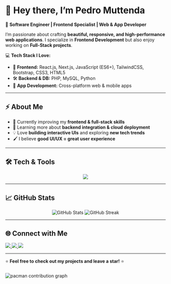 # 👋 Hey there, I’m **Pedro Muttenda**  

🚀 **Software Engineer | Frontend Specialist | Web & App Developer**  

I’m passionate about crafting **beautiful, responsive, and high-performance web applications**. I specialize in **Frontend Development** but also enjoy working on **Full-Stack projects**.  

💻 **Tech Stack I Love:**  
- 🎨 **Frontend:** React.js, Next.js, JavaScript (ES6+), TailwindCSS, Bootstrap, CSS3, HTML5  
- 🛠 **Backend & DB:** PHP, MySQL, Python  
- 📱 **App Development:** Cross-platform web & mobile apps  

---

## ⚡ About Me  

- 🔭 Currently improving my **frontend & full-stack skills**  
- 🌱 Learning more about **backend integration & cloud deployment**  
- 💡 Love **building interactive UIs** and exploring **new tech trends**  
- 🖌 I believe **good UI/UX = great user experience**  

---

## 🛠 Tech & Tools  

<p align="center">
  <img src="https://skillicons.dev/icons?i=html,css,js,react,next,tailwind,bootstrap,php,mysql,python" />
</p>

---

## 📈 GitHub Stats  

<p align="center">
  <img src="https://github-readme-stats.vercel.app/api?username=pedropkmmt&show_icons=true&theme=radical" alt="GitHub Stats" />
  <img src="https://github-readme-streak-stats.herokuapp.com/?user=pedropkmmt&theme=radical" alt="GitHub Streak" />
</p>

---

## 🌐 Connect with Me  

<p>
  <a href="https://www.linkedin.com/in/YOUR-LINKEDIN" target="_blank">
    <img src="https://img.shields.io/badge/LinkedIn-blue?style=for-the-badge&logo=linkedin" />
  </a>
  <a href="mailto:YOUR-EMAIL@gmail.com">
    <img src="https://img.shields.io/badge/Email-D14836?style=for-the-badge&logo=gmail&logoColor=white" />
  </a>
  <a href="https://YOUR-PORTFOLIO.com" target="_blank">
    <img src="https://img.shields.io/badge/Portfolio-000?style=for-the-badge&logo=vercel&logoColor=white" />
  </a>
</p>

---

⭐ **Feel free to check out my projects and leave a star!** ⭐  



###

<picture>
  <source media="(prefers-color-scheme: dark)" srcset="https://raw.githubusercontent.com/maurodesouza/maurodesouza/output/pacman-contribution-graph-dark.svg">
  <source media="(prefers-color-scheme: light)" srcset="https://raw.githubusercontent.com/maurodesouza/maurodesouza/output/pacman-contribution-graph.svg">
  <img alt="pacman contribution graph" src="https://raw.githubusercontent.com/maurodesouza/maurodesouza/output/pacman-contribution-graph.svg">
</picture>

###
